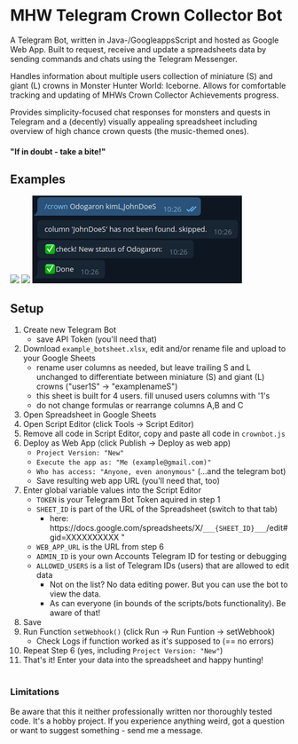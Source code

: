 
# MHW Telegram Crown Collector Bot
A Telegram Bot, written in Java-/GoogleappsScript and hosted as Google Web App. Built to request, receive and update a spreadsheets data by sending commands and chats using the Telegram Messenger. 

Handles information about multiple users collection of miniature (S) and giant (L) crowns in Monster Hunter World: Iceborne. Allows for comfortable tracking and updating of MHWs Crown Collector Achievements progress.

Provides simplicity-focused chat responses for monsters and quests in Telegram and a (decently) visually appealing spreadsheet including overview of high chance crown quests (the music-themed ones).

#### "If in doubt - take a bite!"

## Examples


![](./readme_img/monster_response.png)
![](./readme_img/quest_response.png)
![](./readme_img/monster_change.png)


## Setup

1. Create new Telegram Bot
	- save API Token (you'll need that)
2. Download `example_botsheet.xlsx`, edit and/or rename file and upload to your Google Sheets
	- rename user columns as needed, but leave trailing S and L unchanged to differentiate between miniature (S) and giant (L) crowns ("user1S" -> "examplenameS")
	- this sheet is built for 4 users. fill unused users columns with '1's
	- do not change formulas or rearrange columns A,B and C
3. Open Spreadsheet in Google Sheets
4. Open Script Editor (click Tools -> Script Editor)
5. Remove all code in Script Editor, copy and paste all code in `crownbot.js`
6. Deploy as Web App (click Publish -> Deploy as web app) 
	- `Project Version: "New"`
	- `Execute the app as: "Me (example@gmail.com)"`
	- `Who has access: "Anyone, even anonymous"` (...and the telegram bot)
	- Save resulting web app URL (you'll need that, too)
7. Enter global variable values into the Script Editor
	- `TOKEN` is your Telegram Bot Token aquired in step 1
	- `SHEET_ID` is part of the URL of the Spreadsheet (switch to that tab) 
        - here: htt<span>ps://docs.google.com/spreadsheets/X/`___{SHEET_ID}___`/edit#gid=XXXXXXXXXX "
	- `WEB_APP_URL` is the URL from step 6
	- `ADMIN_ID` is your own Accounts Telegram ID for testing or debugging
	- `ALLOWED_USERS` is a list of Telegram IDs (users) that are allowed to edit data
        - Not on the list? No data editing power. But you can use the bot to view the data. 
        - As can everyone (in bounds of the scripts/bots functionality). Be aware of that!
8. Save 
9. Run Function `setWebhook()` (click Run -> Run Funtion -> setWebhook)
	- Check Logs if function worked as it's supposed to (== no errors)
10. Repeat Step 6 (yes, including `Project Version: "New"`)
11. That's it! Enter your data into the spreadsheet and happy hunting!

#
### Limitations
Be aware that this it neither professionally written nor thoroughly tested code. It's a hobby project. If you experience anything weird, got a question or want to suggest something - send me a message. 
